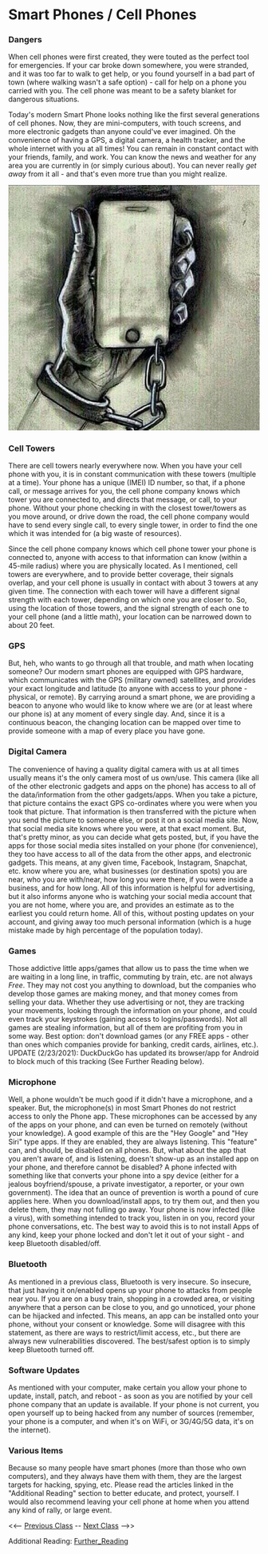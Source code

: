 # Smart Phones / Cell Phones

### Dangers 
When cell phones were first created, they were touted as the perfect tool for emergencies.  If your car broke down somewhere, you were stranded, and it was too far to walk to get help, or you found yourself in a bad part of town (where walking wasn't a safe option) - call for help on a phone you carried with you.  The cell phone was meant to be a safety blanket for dangerous situations.

Today's modern Smart Phone looks nothing like the first several generations of cell phones.  Now, they are mini-computers, with touch screens, and more electronic gadgets than anyone could've ever imagined.  Oh the convenience of having a GPS, a digital camera, a health tracker, and the whole internet with you at all times!  You can remain in constant contact with your friends, family, and work.  You can know the news and weather for any area you are currently in (or simply curious about).  You can never really *get away* from it all - and that's even more true than you might realize.

![phone_slave](ba7bc6fe1be9b81f.jpg)

### Cell Towers
There are cell towers nearly everywhere now.  When you have your cell phone with you, it is in constant communication with these towers (multiple at a time).  Your phone has a unique (IMEI) ID number, so that, if a phone call, or message arrives for you, the cell phone company knows which tower you are connected to, and directs that message, or call, to your phone.  Without your phone checking in with the closest tower/towers as you move around, or drive down the road, the cell phone company would have to send every single call, to every single tower, in order to find the one which it was intended for (a big waste of resources).

Since the cell phone company knows which cell phone tower your phone is connected to, anyone with access to that information can know (within a 45-mile radius) where you are physically located.  As I mentioned, cell towers are everywhere, and to provide better coverage, their signals overlap, and your cell phone is usually in contact with about 3 towers at any given time.  The connection with each tower will have a different signal strength with each tower, depending on which one you are closer to.  So, using the location of those towers, and the signal strength of each one to your cell phone (and a little math), your location can be narrowed down to about 20 feet.

### GPS
But, heh, who wants to go through all that trouble, and math when locating someone?  Our modern smart phones are equipped with GPS hardware, which communicates with the GPS (military owned) satellites, and provides your exact longitude and latitude (to anyone with access to your phone - physical, or remote).  By carrying around a smart phone, we are providing a beacon to anyone who would like to know where we are (or at least where our phone is) at any moment of every single day.  And, since it is a continuous beacon, the changing location can be mapped over time to provide someone with a map of every place you have gone.

### Digital Camera
The convenience of having a quality digital camera with us at all times usually means it's the only camera most of us own/use.  This camera (like all of the other electronic gadgets and apps on the phone) has access to all of the data/information from the other gadgets/apps.  When you take a picture, that picture contains the exact GPS co-ordinates where you were when you took that picture.  That information is then transferred with the picture when you send the picture to someone else, or post it on a social media site.  Now, that social media site knows where you were, at that exact moment.  But, that's pretty minor, as you can decide what gets posted, but, if you have the apps for those social media sites installed on your phone (for convenience), they too have access to all of the data from the other apps, and electronic gadgets.  This means, at any given time, Facebook, Instagram, Snapchat, etc. know where you are, what businesses (or destination spots) you are near, who you are with/near, how long you were there, if you were inside a business, and for how long.  All of this information is helpful for advertising, but it also informs anyone who is watching your social media account that you are not home, where you are, and provides an estimate as to the earliest you could return home.  All of this, without posting updates on your account, and giving away too much personal information (which is a huge mistake made by high percentage of the population today).

### Games
Those addictive little apps/games that allow us to pass the time when we are waiting in a long line, in traffic, commuting by train, etc. are not always *Free*.  They may not cost you anything to download, but the companies who develop those games are making money, and that money comes from selling your data.  Whether they use advertising or not, they are tracking your movements, looking through the information on your phone, and could even track your keystrokes (gaining access to logins/passwords).  Not all games are stealing information, but all of them are profiting from you in some way.  Best option: don't download games (or any FREE apps - other than ones which companies provide for banking, credit cards, airlines, etc.).  UPDATE (2/23/2021): DuckDuckGo has updated its browser/app for Android to block much of this tracking (See Further Reading below).

### Microphone
Well, a phone wouldn't be much good if it didn't have a microphone, and a speaker.  But, the microphone(s) in most Smart Phones do not restrict access to only the Phone app.  These microphones can be accessed by any of the apps on your phone, and can even be turned on remotely (without your knowledge).  A good example of this are the "Hey Google" and "Hey Siri" type apps.  If they are enabled, they are always listening.  This "feature" can, and should, be disabled on all phones.  But, what about the app that you aren't aware of, and is listening, doesn't show-up as an installed app on your phone, and therefore cannot be disabled?  A phone infected with something like that converts your phone into a spy device (either for a jealous boyfriend/spouse, a private investigator, a reporter, or your own government).  The idea that an ounce of prevention is worth a pound of cure applies here.  When you download/install apps, to try them out, and then you delete them, they may not fulling go away.  Your phone is now infected (like a virus), with something intended to track you, listen in on you, record your phone conversations, etc.  The best way to avoid this is to not install Apps of any kind, keep your phone locked and don't let it out of your sight - and keep Bluetooth disabled/off.

### Bluetooth
As mentioned in a previous class, Bluetooth is very insecure.  So insecure, that just having it on/enabled opens up your phone to attacks from people near you.  If you are on a busy train, shopping in a crowded area, or visiting anywhere that a person can be close to you, and go unnoticed, your phone can be hijacked and infected.  This means, an app can be installed onto your phone, without your consent or knowledge.  Some will disagree with this statement, as there are ways to restrict/limit access, etc., but there are always new vulnerabilities discovered.  The best/safest option is to simply keep Bluetooth turned off.

### Software Updates
As mentioned with your computer, make certain you allow your phone to update, install, patch, and reboot - as soon as you are notified by your cell phone company that an update is available.  If your phone is not current, you open yourself up to being hacked from any number of sources (remember, your phone is a computer, and when it's on WiFi, or 3G/4G/5G data, it's on the internet).

### Various Items
Because so many people have smart phones (more than those who own computers), and they always have them with them, they are the largest targets for hacking, spying, etc.  Please read the articles linked in the "Additional Reading" section to better educate, and protect, yourself.  I would also recommend leaving your cell phone at home when you attend any kind of rally, or large event.

<<-- [Previous Class](../Class6/README.md) -- [Next Class](../Class8/README.md) -->>

Additional Reading:
[Further_Reading](Further_reading.md)
